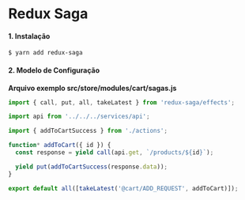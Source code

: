 # Redux Saga

#### 1. Instalação

`$ yarn add redux-saga`

#### 2. Modelo de Configuração

**Arquivo exemplo src/store/modules/cart/sagas.js**

```js
import { call, put, all, takeLatest } from 'redux-saga/effects';

import api from '../../../services/api';

import { addToCartSuccess } from './actions';

function* addToCart({ id }) {
  const response = yield call(api.get, `/products/${id}`);

  yield put(addToCartSuccess(response.data));
}

export default all([takeLatest('@cart/ADD_REQUEST', addToCart)]);
```